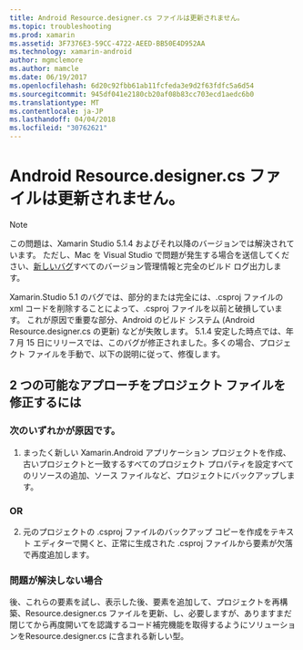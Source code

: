 ```yaml
---
title: Android Resource.designer.cs ファイルは更新されません。
ms.topic: troubleshooting
ms.prod: xamarin
ms.assetid: 3F7376E3-59CC-4722-AEED-BB50E4D952AA
ms.technology: xamarin-android
author: mgmclemore
ms.author: mamcle
ms.date: 06/19/2017
ms.openlocfilehash: 6d20c92fbb61ab11fcfeda3e9d2f63fdfc5a6d54
ms.sourcegitcommit: 945df041e2180cb20af08b83cc703ecd1aedc6b0
ms.translationtype: MT
ms.contentlocale: ja-JP
ms.lasthandoff: 04/04/2018
ms.locfileid: "30762621"
---
```

# <a name="my-android-resourcedesignercs-file-will-not-update"></a>Android Resource.designer.cs ファイルは更新されません。

> [!NOTE]
> この問題は、Xamarin Studio 5.1.4 およびそれ以降のバージョンでは解決されています。 ただし、Mac を Visual Studio で問題が発生する場合を送信してください、[新しいバグ](~/cross-platform/troubleshooting/questions/howto-file-bug.md)すべてのバージョン管理情報と完全のビルド ログ出力します。

Xamarin.Studio 5.1 のバグでは、部分的または完全には、.csproj ファイルの xml コードを削除することによって、.csproj ファイルを以前と破損しています。 これが原因で重要な部分、Android のビルド システム (Android Resource.designer.cs の更新) などが失敗します。 5.1.4 安定した時点では、年 7 月 15 日にリリースでは、このバグが修正されました。多くの場合、プロジェクト ファイルを手動で、以下の説明に従って、修復します。


## <a name="two-possible-approaches-to-fixing-up-the-project-file"></a>2 つの可能なアプローチをプロジェクト ファイルを修正するには

### <a name="either"></a>次のいずれかが原因です。

1) まったく新しい Xamarin.Android アプリケーション プロジェクトを作成、古いプロジェクトと一致するすべてのプロジェクト プロパティを設定すべてのリソースの追加、ソース ファイルなど、プロジェクトにバックアップします。

### <a name="or"></a>OR

2) 元のプロジェクトの .csproj ファイルのバックアップ コピーを作成をテキスト エディターで開くと、正常に生成された .csproj ファイルから要素が欠落で再度追加します。

### <a name="if-this-does-not-solve-the-problem"></a>問題が解決しない場合

後、これらの要素を試し、表示した後、要素を追加して、プロジェクトを再構築、Resource.designer.cs ファイルを更新、し、必要しますが、ありますまだ閉じてから再度開いてを認識するコード補完機能を取得するようにソリューションをResource.designer.cs に含まれる新しい型。 
